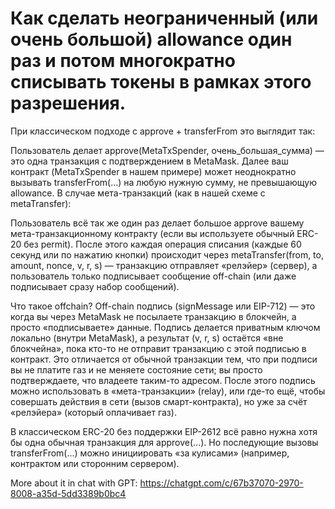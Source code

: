 # Как сделать неограниченный (или очень большой) allowance один раз и потом многократно списывать токены в рамках этого разрешения.


При классическом подходе с approve + transferFrom это выглядит так:

Пользователь делает approve(MetaTxSpender, очень_большая_сумма) — это одна транзакция с подтверждением в MetaMask.
Далее ваш контракт (MetaTxSpender в нашем примере) может неоднократно вызывать transferFrom(...) на любую нужную сумму, не превышающую allowance.
В случае мета-транзакций (как в нашей схеме с metaTransfer):

Пользователь всё так же один раз делает большое approve вашему мета-транзакционному контракту (если вы используете обычный ERC-20 без permit).
После этого каждая операция списания (каждые 60 секунд или по нажатию кнопки) происходит через metaTransfer(from, to, amount, nonce, v, r, s) — транзакцию отправляет «релэйер» (сервер), а пользователь только подписывает сообщение off-chain (или даже подписывает сразу набор сообщений).


Что такое offchain?
Off-chain подпись (signMessage или EIP-712) — это когда вы через MetaMask не посылаете транзакцию в блокчейн, а просто «подписываете» данные. Подпись делается приватным ключом локально (внутри MetaMask), а результат (v, r, s) остаётся «вне блокчейна», пока кто-то не отправит транзакцию с этой подписью в контракт.
Это отличается от обычной транзакции тем, что при подписи вы не платите газ и не меняете состояние сети; вы просто подтверждаете, что владеете таким-то адресом.
После этого подпись можно использовать в «мета-транзакции» (relay), или где-то ещё, чтобы совершать действия в сети (вызов смарт-контракта), но уже за счёт «релэйера» (который оплачивает газ).


В классическом ERC-20 без поддержки EIP-2612 всё равно нужна хотя бы одна обычная транзакция для approve(...). Но последующие вызовы transferFrom(...) можно инициировать «за кулисами» (например, контрактом или сторонним сервером).

More about it in chat with GPT: https://chatgpt.com/c/67b37070-2970-8008-a35d-5dd3389b0bc4